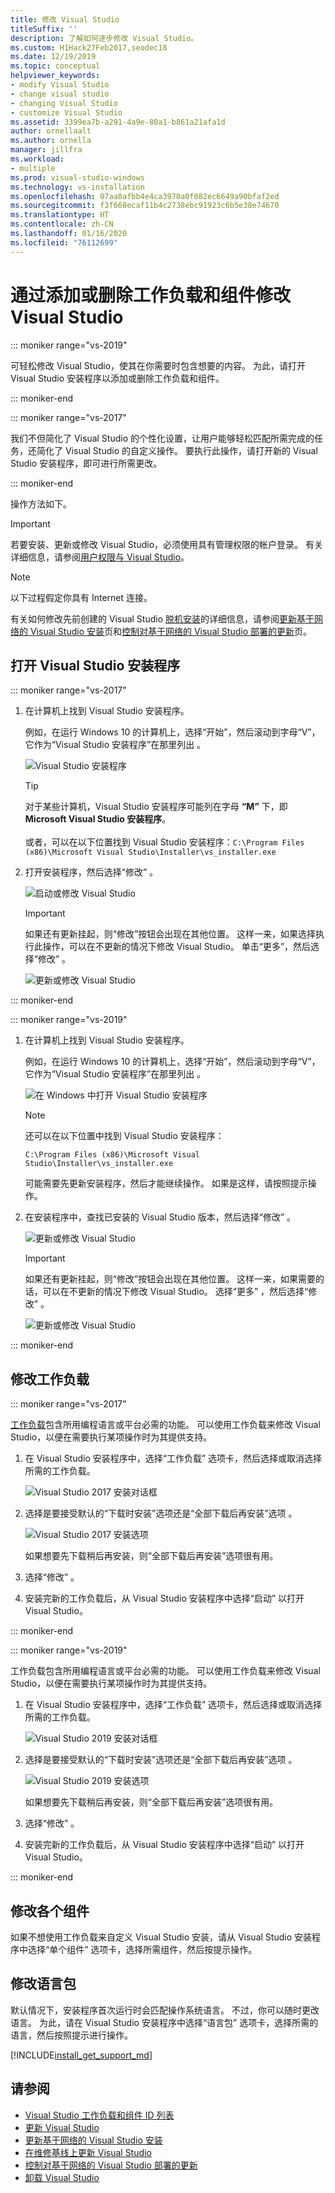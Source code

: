 ```yaml
---
title: 修改 Visual Studio
titleSuffix: ''
description: 了解如何逐步修改 Visual Studio。
ms.custom: H1Hack27Feb2017,seodec18
ms.date: 12/19/2019
ms.topic: conceptual
helpviewer_keywords:
- modify Visual Studio
- change visual studio
- changing Visual Studio
- customize Visual Studio
ms.assetid: 3399ea7b-a291-4a9e-80a1-b861a21afa1d
author: ornellaalt
ms.author: ornella
manager: jillfra
ms.workload:
- multiple
ms.prod: visual-studio-windows
ms.technology: vs-installation
ms.openlocfilehash: 07aa8afbb4e4ca3970a0f082ec6649a90bfaf2ed
ms.sourcegitcommit: f3f668ecaf11b4c2738ebc91923c6b5e38e74670
ms.translationtype: HT
ms.contentlocale: zh-CN
ms.lasthandoff: 01/16/2020
ms.locfileid: "76112699"
---
```

# <a name="modify-visual-studio-by-adding-or-removing-workloads-and-components"></a>通过添加或删除工作负载和组件修改 Visual Studio

::: moniker range="vs-2019"

可轻松修改 Visual Studio，使其在你需要时包含想要的内容。 为此，请打开 Visual Studio 安装程序以添加或删除工作负载和组件。

::: moniker-end

::: moniker range="vs-2017"

我们不但简化了 Visual Studio 的个性化设置，让用户能够轻松匹配所需完成的任务，还简化了 Visual Studio 的自定义操作。 要执行此操作，请打开新的 Visual Studio 安装程序，即可进行所需更改。

::: moniker-end

操作方法如下。

>[!IMPORTANT]
>若要安装、更新或修改 Visual Studio，必须使用具有管理权限的帐户登录。 有关详细信息，请参阅[用户权限与 Visual Studio](../ide/user-permissions-and-visual-studio.md)。

>[!NOTE]
> 以下过程假定你具有 Internet 连接。
>
> 有关如何修改先前创建的 Visual Studio [脱机安装](create-an-offline-installation-of-visual-studio.md)的详细信息，请参阅[更新基于网络的 Visual Studio 安装](update-a-network-installation-of-visual-studio.md)页和[控制对基于网络的 Visual Studio 部署的更新](controlling-updates-to-visual-studio-deployments.md)页。

## <a name="open-the-visual-studio-installer"></a>打开 Visual Studio 安装程序

::: moniker range="vs-2017"

1. 在计算机上找到 Visual Studio 安装程序。

     例如，在运行 Windows 10 的计算机上，选择“开始”，然后滚动到字母“V”，它作为“Visual Studio 安装程序”在那里列出    。

     ![Visual Studio 安装程序](media/locate-the-visual-studio-installer.png "找到 Microsoft Visual Studio 安装程序")

     >[!TIP]
     >对于某些计算机，Visual Studio 安装程序可能列在字母 **“M”** 下，即 **Microsoft Visual Studio 安装程序**。<br/><br/> 或者，可以在以下位置找到 Visual Studio 安装程序：`C:\Program Files (x86)\Microsoft Visual Studio\Installer\vs_installer.exe`

1. 打开安装程序，然后选择“修改”  。

     ![启动或修改 Visual Studio](media/modify-visual-studio.png "修改 Visual Studio 2017")

     > [!IMPORTANT]
     > 如果还有更新挂起，则“修改”按钮会出现在其他位置。 这样一来，如果选择执行此操作，可以在不更新的情况下修改 Visual Studio。 单击“更多”，然后选择“修改”   。
     >
     > ![更新或修改 Visual Studio](media/modify-or-update-visual-studio.png "更新或修改 Visual Studio 2017")

::: moniker-end

::: moniker range="vs-2019"

1. 在计算机上找到 Visual Studio 安装程序。

     例如，在运行 Windows 10 的计算机上，选择“开始”，然后滚动到字母“V”，它作为“Visual Studio 安装程序”在那里列出    。

     ![在 Windows 中打开 Visual Studio 安装程序](media/vs-2019/vs-installer-windows-start.png "打开 Visual Studio 安装程序")

     > [!NOTE]
     > 还可以在以下位置中找到 Visual Studio 安装程序：
     >
     > `C:\Program Files (x86)\Microsoft Visual Studio\Installer\vs_installer.exe`

    可能需要先更新安装程序，然后才能继续操作。 如果是这样，请按照提示操作。

1. 在安装程序中，查找已安装的 Visual Studio 版本，然后选择“修改”  。

     ![更新或修改 Visual Studio](media/vs-2019/vs-installer-modify.png "更新或修改 Visual Studio 2019")

     > [!IMPORTANT]
     > 如果还有更新挂起，则“修改”按钮会出现在其他位置。 这样一来，如果需要的话，可以在不更新的情况下修改 Visual Studio。 选择“更多”  ，然后选择“修改”  。
     >
     > ![更新或修改 Visual Studio](media/vs-2019/modify-update-visual-studio.png "更新或修改 Visual Studio 2019")

::: moniker-end

## <a name="modify-workloads"></a>修改工作负载

::: moniker range="vs-2017"

 [工作负载](https://visualstudio.microsoft.com/vs/support/selecting-workloads-visual-studio-2017/)包含所用编程语言或平台必需的功能。 可以使用工作负载来修改 Visual Studio，以便在需要执行某项操作时为其提供支持。

1. 在 Visual Studio 安装程序中，选择“工作负载”  选项卡，然后选择或取消选择所需的工作负载。

    ![Visual Studio 2017 安装对话框](media/modify-workloads.png "在 Visual Studio 2019 中选择工作负载")

1. 选择是要接受默认的“下载时安装”选项还是“全部下载后再安装”选项   。

    ![Visual Studio 2017 安装选项](media/vs-2019/vs-installer-choose-install-or-download.png "选择下载时安装，或者先下载然后再安装")

    如果想要先下载稍后再安装，则“全部下载后再安装”选项很有用。

1. 选择“修改”  。

1. 安装完新的工作负载后，从 Visual Studio 安装程序中选择“启动”  以打开 Visual Studio。

::: moniker-end

::: moniker range="vs-2019"

 工作负载包含所用编程语言或平台必需的功能。 可以使用工作负载来修改 Visual Studio，以便在需要执行某项操作时为其提供支持。

1. 在 Visual Studio 安装程序中，选择“工作负载”  选项卡，然后选择或取消选择所需的工作负载。

    ![Visual Studio 2019 安装对话框](media/vs-2019/vs-installer-modify-workloads.png "在 Visual Studio 2019 中选择工作负载")

1. 选择是要接受默认的“下载时安装”选项还是“全部下载后再安装”选项   。

    ![Visual Studio 2019 安装选项](media/vs-2019/vs-installer-choose-install-or-download.png "选择下载时安装，或者先下载然后再安装")

    如果想要先下载稍后再安装，则“全部下载后再安装”选项很有用。

1. 选择“修改”  。

1. 安装完新的工作负载后，从 Visual Studio 安装程序中选择“启动”  以打开 Visual Studio。

::: moniker-end

## <a name="modify-individual-components"></a>修改各个组件

如果不想使用工作负载来自定义 Visual Studio 安装，请从 Visual Studio 安装程序中选择“单个组件”  选项卡，选择所需组件，然后按提示操作。

## <a name="modify-language-packs"></a>修改语言包

默认情况下，安装程序首次运行时会匹配操作系统语言。 不过，你可以随时更改语言。 为此，请在 Visual Studio 安装程序中选择“语言包”  选项卡，选择所需的语言，然后按照提示进行操作。

[!INCLUDE[install_get_support_md](includes/install_get_support_md.md)]

## <a name="see-also"></a>请参阅

* [Visual Studio 工作负载和组件 ID 列表](workload-and-component-ids.md)
* [更新 Visual Studio](update-visual-studio.md)
* [更新基于网络的 Visual Studio 安装](update-a-network-installation-of-visual-studio.md)
* [在维修基线上更新 Visual Studio](update-servicing-baseline.md)
* [控制对基于网络的 Visual Studio 部署的更新](controlling-updates-to-visual-studio-deployments.md)
* [卸载 Visual Studio](uninstall-visual-studio.md)

